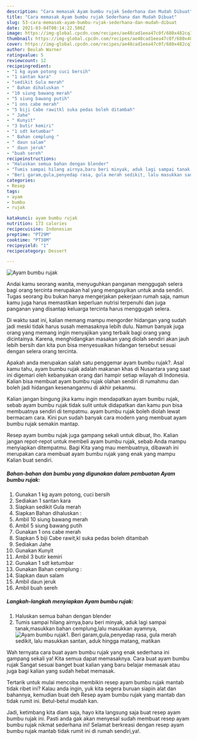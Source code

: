```yaml
---
description: "Cara memasak Ayam bumbu rujak Sederhana dan Mudah Dibuat"
title: "Cara memasak Ayam bumbu rujak Sederhana dan Mudah Dibuat"
slug: 53-cara-memasak-ayam-bumbu-rujak-sederhana-dan-mudah-dibuat
date: 2021-03-04T00:14:22.506Z
image: https://img-global.cpcdn.com/recipes/ae48cad1eea47c0f/680x482cq70/ayam-bumbu-rujak-foto-resep-utama.jpg
thumbnail: https://img-global.cpcdn.com/recipes/ae48cad1eea47c0f/680x482cq70/ayam-bumbu-rujak-foto-resep-utama.jpg
cover: https://img-global.cpcdn.com/recipes/ae48cad1eea47c0f/680x482cq70/ayam-bumbu-rujak-foto-resep-utama.jpg
author: Beulah Warner
ratingvalue: 5
reviewcount: 12
recipeingredient:
- "1 kg ayam potong cuci bersih"
- "1 santan kara"
- "sedikit Gula merah"
- " Bahan dihaluskan "
- "10 siung bawang merah"
- "5 siung bawang putih"
- "1 ons cabe merah"
- "5 biji Cabe rawitkl suka pedas boleh ditambah"
- " Jahe"
- " Kunyit"
- "3 butir kemiri"
- "1 sdt ketumbar"
- " Bahan cemplung "
- " daun salam"
- " daun jeruk"
- "buah sereh"
recipeinstructions:
- "Haluskan semua bahan dengan blender"
- "Tumis sampai hilang airnya,baru beri minyak, aduk lagi sampai tanak,masukkan bahan cemplung,lalu masukkan ayamnya,"
- "Beri garam,gula,penyedap rasa, gula merah sedikit, lalu masukkan santan, aduk hingga matang, matikan"
categories:
- Resep
tags:
- ayam
- bumbu
- rujak

katakunci: ayam bumbu rujak 
nutrition: 173 calories
recipecuisine: Indonesian
preptime: "PT29M"
cooktime: "PT38M"
recipeyield: "1"
recipecategory: Dessert

---
```



![Ayam bumbu rujak](https://img-global.cpcdn.com/recipes/ae48cad1eea47c0f/680x482cq70/ayam-bumbu-rujak-foto-resep-utama.jpg)

Andai kamu seorang wanita, menyuguhkan panganan menggugah selera bagi orang tercinta merupakan hal yang mengasyikan untuk anda sendiri. Tugas seorang ibu bukan hanya mengerjakan pekerjaan rumah saja, namun kamu juga harus memastikan keperluan nutrisi terpenuhi dan juga panganan yang disantap keluarga tercinta harus menggugah selera.

Di waktu  saat ini, kalian memang mampu mengorder hidangan yang sudah jadi meski tidak harus susah memasaknya lebih dulu. Namun banyak juga orang yang memang ingin menyajikan yang terbaik bagi orang yang dicintainya. Karena, menghidangkan masakan yang diolah sendiri akan jauh lebih bersih dan kita pun bisa menyesuaikan hidangan tersebut sesuai dengan selera orang tercinta. 



Apakah anda merupakan salah satu penggemar ayam bumbu rujak?. Asal kamu tahu, ayam bumbu rujak adalah makanan khas di Nusantara yang saat ini digemari oleh kebanyakan orang dari hampir setiap wilayah di Indonesia. Kalian bisa membuat ayam bumbu rujak olahan sendiri di rumahmu dan boleh jadi hidangan kesenanganmu di akhir pekanmu.

Kalian jangan bingung jika kamu ingin mendapatkan ayam bumbu rujak, sebab ayam bumbu rujak tidak sulit untuk didapatkan dan kamu pun bisa membuatnya sendiri di tempatmu. ayam bumbu rujak boleh diolah lewat bermacam cara. Kini pun sudah banyak cara modern yang membuat ayam bumbu rujak semakin mantap.

Resep ayam bumbu rujak juga gampang sekali untuk dibuat, lho. Kalian jangan repot-repot untuk membeli ayam bumbu rujak, sebab Anda mampu menyiapkan ditempatmu. Bagi Kita yang mau membuatnya, dibawah ini merupakan cara membuat ayam bumbu rujak yang enak yang mampu Kalian buat sendiri.

<!--inarticleads1-->

##### Bahan-bahan dan bumbu yang digunakan dalam pembuatan Ayam bumbu rujak:

1. Gunakan 1 kg ayam potong, cuci bersih
1. Sediakan 1 santan kara
1. Siapkan sedikit Gula merah
1. Siapkan  Bahan dihaluskan :
1. Ambil 10 siung bawang merah
1. Ambil 5 siung bawang putih
1. Gunakan 1 ons cabe merah
1. Siapkan 5 biji Cabe rawit,kl suka pedas boleh ditambah
1. Sediakan  Jahe
1. Gunakan  Kunyit
1. Ambil 3 butir kemiri
1. Gunakan 1 sdt ketumbar
1. Gunakan  Bahan cemplung :
1. Siapkan  daun salam
1. Ambil  daun jeruk
1. Ambil buah sereh




<!--inarticleads2-->

##### Langkah-langkah menyiapkan Ayam bumbu rujak:

1. Haluskan semua bahan dengan blender
1. Tumis sampai hilang airnya,baru beri minyak, aduk lagi sampai tanak,masukkan bahan cemplung,lalu masukkan ayamnya,
<img src="//assets-global.cpcdn.com/assets/icons/button_play-2c75c40dde080a61004c1f40b05d8f140eaff45d7e9e6481dc71c63d2e7c4909.png" alt="Ayam bumbu rujak">1. Beri garam,gula,penyedap rasa, gula merah sedikit, lalu masukkan santan, aduk hingga matang, matikan




Wah ternyata cara buat ayam bumbu rujak yang enak sederhana ini gampang sekali ya! Kita semua dapat memasaknya. Cara buat ayam bumbu rujak Sangat sesuai banget buat kalian yang baru belajar memasak atau juga bagi kalian yang sudah hebat memasak.

Tertarik untuk mulai mencoba membikin resep ayam bumbu rujak mantab tidak ribet ini? Kalau anda ingin, yuk kita segera buruan siapin alat dan bahannya, kemudian buat deh Resep ayam bumbu rujak yang mantab dan tidak rumit ini. Betul-betul mudah kan. 

Jadi, ketimbang kita diam saja, hayo kita langsung saja buat resep ayam bumbu rujak ini. Pasti anda gak akan menyesal sudah membuat resep ayam bumbu rujak nikmat sederhana ini! Selamat berkreasi dengan resep ayam bumbu rujak mantab tidak rumit ini di rumah sendiri,ya!.

